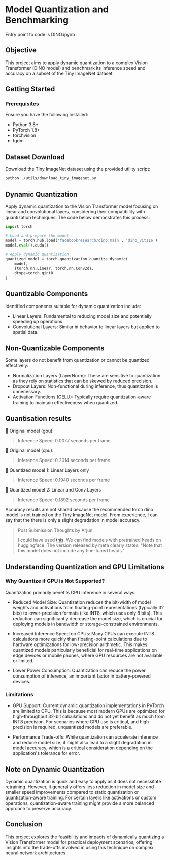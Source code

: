 # Model Quantization and Benchmarking

Entry point to code is DINO.ipynb

## Objective

This project aims to apply dynamic quantization to a complex Vision Transformer (DINO model) and benchmark its inference speed and accuracy on a subset of the Tiny ImageNet dataset.

## Getting Started

### Prerequisites

Ensure you have the following installed:

- Python 3.8+
- PyTorch 1.8+
- torchvision
- tqdm

## Dataset Download

Download the Tiny ImageNet dataset using the provided utility script:

```bash
python ./utils/download_tiny_imagenet.py
```

## Dynamic Quantization

Apply dynamic quantization to the Vision Transformer model focusing on linear and convolutional layers, considering their compatibility with quantization techniques. The code below demonstrates this process:

```python
import torch

# Load and prepare the model
model = torch.hub.load('facebookresearch/dino:main', 'dino_vits16')
model.eval().cuda()

# Apply dynamic quantization
quantized_model = torch.quantization.quantize_dynamic(
    model,
    {torch.nn.Linear, torch.nn.Conv2d},
    dtype=torch.qint8
)
```

## Quantizable Components

Identified components suitable for dynamic quantization include:

- Linear Layers: Fundamental to reducing model size and potentially speeding up operations.
- Convolutional Layers: Similar in behavior to linear layers but applied to spatial data.


## Non-Quantizable Components

Some layers do not benefit from quantization or cannot be quantized effectively:

- Normalization Layers (LayerNorm): These are sensitive to quantization as they rely on statistics that can be skewed by reduced precision.
- Dropout Layers: Non-functional during inference, thus quantization is unnecessary.
- Activation Functions (GELU): Typically require quantization-aware training to maintain effectiveness when quantized.

## Quantisation results

🍩 Original model (gpu):

> Inference Speed: 0.0077 seconds per frame

🍩 Original model (cpu):

> Inference Speed: 0.2014 seconds per frame

🚀 Quantized model 1: Linear Layers only

> Inference Speed: 0.1940 seconds per frame

🌟 Quantized model 2: Linear and Conv Layers

> Inference Speed: 0.1892 seconds per frame


Accuracy results are not shared because the recommended torch dino model is not trained on the Tiny ImageNet model. From experience, I can say that the there is only a slight degradation in model accuracy.

> Post Submission Thoughts by Arjun:
>
> I could have used [this](https://huggingface.co/facebook/dinov2-giant-imagenet1k-1-layer). We can find models with pretrained heads on huggingface. The version released by meta clearly states: "Note that this model does not include any fine-tuned heads."

## Understanding Quantization and GPU Limitations

### Why Quantize if GPU is Not Supported?

Quantization primarily benefits CPU inference in several ways:

- Reduced Model Size: Quantization reduces the bit-width of model weights and activations from floating-point representations (typically 32 bits) to lower-precision formats (like INT8, which uses only 8 bits). This reduction can significantly decrease the model size, which is crucial for deploying models in bandwidth or storage-constrained environments.

- Increased Inference Speed on CPUs: Many CPUs can execute INT8 calculations more quickly than floating-point calculations due to hardware optimizations for low-precision arithmetic. This makes quantized models particularly beneficial for real-time applications on edge devices or mobile phones, where GPU resources are not available or limited.

- Lower Power Consumption: Quantization can reduce the power consumption of inference, an important factor in battery-powered devices.

### Limitations

- GPU Support: Current dynamic quantization implementations in PyTorch are limited to CPU. This is because most modern GPUs are optimized for high-throughput 32-bit calculations and do not yet benefit as much from INT8 precision. For scenarios where GPU use is critical, and high precision is required, unquantized models are preferable.

- Performance Trade-offs: While quantization can accelerate inference and reduce model size, it might also lead to a slight degradation in model accuracy, which is a critical consideration depending on the application's tolerance for error.

## Note on Dynamic Quantization

Dynamic quantization is quick and easy to apply as it does not necessitate retraining. However, it generally offers less reduction in model size and smaller speed improvements compared to static quantization or quantization-aware training. For certain layers like activations or custom operations, quantization-aware training might provide a more balanced approach to preserve accuracy.

## Conclusion

This project explores the feasibility and impacts of dynamically quantizing a Vision Transformer model for practical deployment scenarios, offering insights into the trade-offs involved in using this technique on complex neural network architectures.
